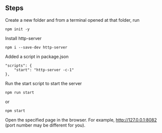 ## Steps
Create a new folder and from a terminal opened at that folder, run
```
npm init -y
```
Install http-server
```
npm i --save-dev http-server
```
Added a script in package.json
```
"scripts": {
    "start": "http-server -c-1"
},
```
Run the start script to start the server
```
npm run start
```
or
```
npm start
```
Open the specified page in the browser. For example, http://127.0.0.1:8082 (port number may be different for you).